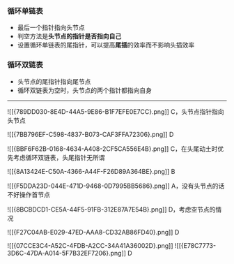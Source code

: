 
### 循环单链表

* 最后一个指针指向头节点
* 判空方法是**头节点的指针是否指向自己**
* 设置循环单链表的尾指针，可以提高**尾插**的效率而不影响头插效率

### 循环双链表

- 头节点的尾指针指向尾节点
- 循环双链表为空时，头节点的两个指针都指向自身

----------------
![[{789DD030-8E4D-44A5-9E86-B1F7EFE0E7CC}.png]]
C，头节点指针指向头节点

![[{7BB796EF-C598-4837-B073-CAF3FFA72306}.png]]
D

![[{BBF6F62B-0168-4634-A408-2CF5CA556E4B}.png]]
C，在头尾动土时优先考虑循环双链表，头尾指针无所谓

![[{8A13424E-C50A-4366-A44F-F26D89A364BE}.png]]
B

![[{F5DDA23D-044E-471D-9468-0D7995BB5686}.png]]
A，没有头节点的话不好操作首节点

![[{8BCBDCD1-CE5A-44F5-91FB-312E87A7E54B}.png]]
D，考虑空节点的情况

![[{F27C04AB-E029-47ED-AAA8-CD32AB86FD40}.png]]
D

![[{07CCE3C4-A52C-4FDB-A2CC-34A41A36002D}.png]]
![[{E78C7773-3D6C-47DA-A014-5F7B32EF7206}.png]]
D